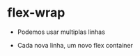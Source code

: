 # flex-wrap

- Podemos usar multiplas linhas 
<!-- mais de um eixo principal -->
- Cada nova linha, um novo flex container